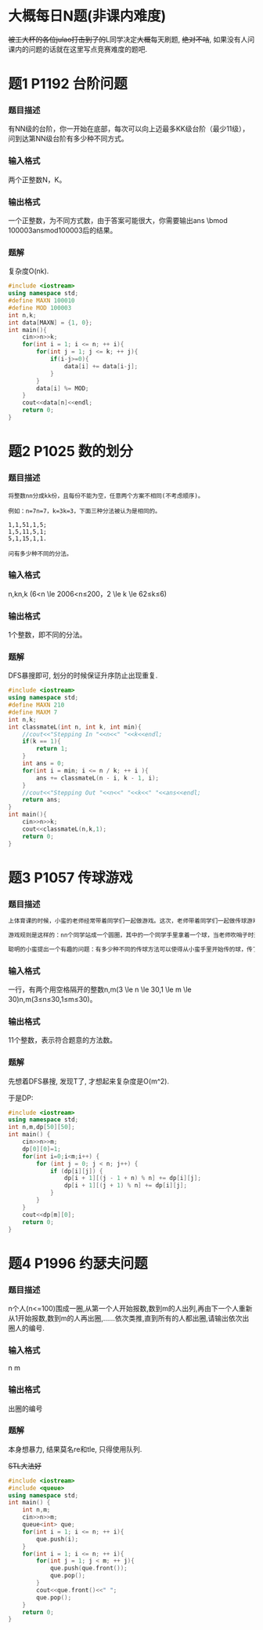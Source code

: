 # 大概每日N题(非课内难度)
~~被工大杯的各位julao打击到了的~~L同学决定~~大概~~每天刷题, ~~绝对不咕~~, 如果没有人问课内的问题的话就在这里写点竞赛难度的题吧.

# 题1 P1192 台阶问题

### 题目描述
有NN级的台阶，你一开始在底部，每次可以向上迈最多KK级台阶（最少11级），问到达第NN级台阶有多少种不同方式。

### 输入格式
两个正整数N，K。

### 输出格式
一个正整数，为不同方式数，由于答案可能很大，你需要输出ans \bmod 100003ansmod100003后的结果。

### 题解
复杂度O(nk).
```cpp
#include <iostream>
using namespace std;
#define MAXN 100010
#define MOD 100003
int n,k;
int data[MAXN] = {1, 0};
int main(){
    cin>>n>>k;
    for(int i = 1; i <= n; ++ i){
        for(int j = 1; j <= k; ++ j){
            if(i-j>=0){
                data[i] += data[i-j];
            }
        }
        data[i] %= MOD;
    }
    cout<<data[n]<<endl;
    return 0;
}
```


# 题2 P1025 数的划分

### 题目描述
```
将整数nn分成kk份，且每份不能为空，任意两个方案不相同(不考虑顺序)。

例如：n=7n=7，k=3k=3，下面三种分法被认为是相同的。

1,1,51,1,5;
1,5,11,5,1;
5,1,15,1,1.

问有多少种不同的分法。
```
### 输入格式
n,kn,k (6<n \le 2006<n≤200，2 \le k \le 62≤k≤6)

### 输出格式
1个整数，即不同的分法。

### 题解
DFS暴搜即可, 划分的时候保证升序防止出现重复.
```cpp
#include <iostream>
using namespace std;
#define MAXN 210
#define MAXM 7
int n,k;
int classmateL(int n, int k, int min){
    //cout<<"Stepping In "<<n<<" "<<k<<endl;
    if(k == 1){
        return 1;
    }
    int ans = 0;
    for(int i = min; i <= n / k; ++ i ){
        ans += classmateL(n - i, k - 1, i);
    }
    //cout<<"Stepping Out "<<n<<" "<<k<<" "<<ans<<endl;
    return ans;
}
int main(){
    cin>>n>>k;
    cout<<classmateL(n,k,1);
    return 0;
}
```

# 题3 P1057 传球游戏

### 题目描述
```cpp
上体育课的时候，小蛮的老师经常带着同学们一起做游戏。这次，老师带着同学们一起做传球游戏。

游戏规则是这样的：nn个同学站成一个圆圈，其中的一个同学手里拿着一个球，当老师吹哨子时开始传球，每个同学可以把球传给自己左右的两个同学中的一个（左右任意），当老师再次吹哨子时，传球停止，此时，拿着球没有传出去的那个同学就是败者，要给大家表演一个节目。

聪明的小蛮提出一个有趣的问题：有多少种不同的传球方法可以使得从小蛮手里开始传的球，传了mm次以后，又回到小蛮手里。两种传球方法被视作不同的方法，当且仅当这两种方法中，接到球的同学按接球顺序组成的序列是不同的。比如有三个同学11号、22号、33号，并假设小蛮为11号，球传了33次回到小蛮手里的方式有11->22->33->11和11->33->22->11，共22种。
```

### 输入格式
一行，有两个用空格隔开的整数n,m(3 \le n \le 30,1 \le m \le 30)n,m(3≤n≤30,1≤m≤30)。

### 输出格式
11个整数，表示符合题意的方法数。

### 题解
先想着DFS暴搜, 发现T了, 才想起来复杂度是O(m^2). 

于是DP:
```cpp
#include <iostream>
using namespace std;
int n,m,dp[50][50];
int main() {
    cin>>n>>m;
    dp[0][0]=1;
    for(int i=0;i<m;i++) {
        for (int j = 0; j < n; j++) {
            if (dp[i][j]) {
                dp[i + 1][(j - 1 + n) % n] += dp[i][j];
                dp[i + 1][(j + 1) % n] += dp[i][j];
            }
        }
    }
    cout<<dp[m][0];
    return 0;
}
```

# 题4 P1996 约瑟夫问题

### 题目描述 
n个人(n<=100)围成一圈,从第一个人开始报数,数到m的人出列,再由下一个人重新从1开始报数,数到m的人再出圈,……依次类推,直到所有的人都出圈,请输出依次出圈人的编号.

### 输入格式
n m

### 输出格式
出圈的编号

### 题解
本身想暴力, 结果莫名re和tle, 只得使用队列.

~~STL大法好~~

```cpp
#include <iostream>
#include <queue>
using namespace std;
int main() {
    int n,m;
    cin>>n>>m;
    queue<int> que;
    for(int i = 1; i <= n; ++ i){
        que.push(i);
    }
    for(int i = 1; i <= n; ++ i){
        for(int j = 1; j < m; ++ j){
            que.push(que.front());
            que.pop();
        }
        cout<<que.front()<<" ";
        que.pop();
    }
    return 0;
}
```
